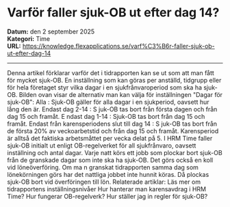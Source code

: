 # Varför faller sjuk-OB ut efter dag 14?

**Datum:** den 2 september 2025  
**Kategori:** Time  
**URL:** https://knowledge.flexapplications.se/varf%C3%B6r-faller-sjuk-ob-ut-efter-dag-14

---

Denna artikel förklarar varför det i tidrapporten kan se ut som att man fått för mycket sjuk-OB.
En inställning som kan göras per anställd, tidgrupp eller för hela företaget styr vilka dagar i en sjukfrånvaroperiod som ska ha sjuk-OB.
Bilden ovan visar de alternativ man kan välja för inställningen "Dagar för sjuk-OB":
Alla
: Sjuk-OB gäller för alla dagar i en sjukperiod, oavsett hur lång den är.
Endast dag 2-14
:
S
juk-OB tas bort från första dagen och från dag 15 och framåt.
E
ndast dag 1-14
: Sjuk-OB tas bort från dag 15 och framåt.
Endast från karensperiodens slut till dag 14
: S
juk-OB tas bort från de första 20% av veckoarbetstid och från dag 15 och framåt. Karensperiod är alltså det faktiska arbetsmåttet per vecka delat på 5.
I HRM Time faller sjuk-OB initialt ut enligt OB-regelverket för all sjukfrånvaro, oavsett inställning och antal dagar. Varje natt körs ett jobb som plockar bort sjuk-OB från de granskade dagar som inte ska ha sjuk-OB.
Det görs också en koll vid löneöverföring. Om ma
n granskat tidrapporten samma dag som lönekörningen görs har det nattliga jobbet inte hunnit köras. Då plockas sjuk-OB bort vid överföringen till lön.
Relaterade artiklar:
Läs mer om tidrapportens inställningsnivåer
Hur hanterar man karensavdrag i HRM Time?
Hur fungerar OB-regelverk?
Hur ställer jag in regler för sjuk-OB?
